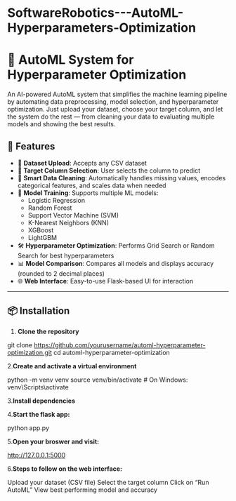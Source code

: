 # SoftwareRobotics---AutoML-Hyperparameters-Optimization

# 🧠 AutoML System for Hyperparameter Optimization

An AI-powered AutoML system that simplifies the machine learning pipeline by automating data preprocessing, model selection, and hyperparameter optimization. Just upload your dataset, choose your target column, and let the system do the rest — from cleaning your data to evaluating multiple models and showing the best results.

## 🚀 Features

- 📁 **Dataset Upload**: Accepts any CSV dataset
- 🎯 **Target Column Selection**: User selects the column to predict
- 🧹 **Smart Data Cleaning**: Automatically handles missing values, encodes categorical features, and scales data when needed
- 🤖 **Model Training**: Supports multiple ML models:
  - Logistic Regression
  - Random Forest
  - Support Vector Machine (SVM)
  - K-Nearest Neighbors (KNN)
  - XGBoost
  - LightGBM
- 🛠️ **Hyperparameter Optimization**: Performs Grid Search or Random Search for best hyperparameters
- 📊 **Model Comparison**: Compares all models and displays accuracy (rounded to 2 decimal places)
- 🌐 **Web Interface**: Easy-to-use Flask-based UI for interaction

---

## 📦 Installation

1. **Clone the repository**

git clone https://github.com/yourusername/automl-hyperparameter-optimization.git
cd automl-hyperparameter-optimization

2.**Create and activate a virtual environment**

python -m venv venv
source venv/bin/activate  # On Windows: venv\Scripts\activate

3.**Install dependencies**

4.**Start the flask app:**

python app.py

5.**Open your broswer and visit:**

http://127.0.0.1:5000

6.**Steps to follow on the web interface:**

Upload your dataset (CSV file)
Select the target column
Click on “Run AutoML”
View best performing model and accuracy
